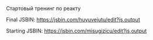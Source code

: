 Стартовый тренинг по реакту

Final JSBIN: https://jsbin.com/huyuvejutu/edit?js,output

Starting JSBIN: https://jsbin.com/misugizicu/edit?js,output 
